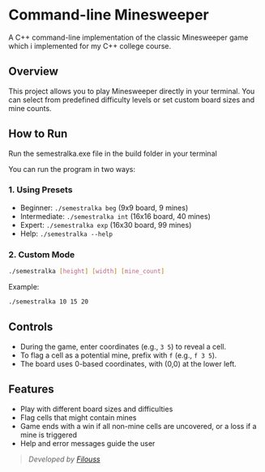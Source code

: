 # Command-line Minesweeper

A C++ command-line implementation of the classic Minesweeper game which i implemented for my C++ college course.

## Overview

This project allows you to play Minesweeper directly in your terminal. You can select from predefined difficulty levels or set custom board sizes and mine counts.

## How to Run

Run the semestralka.exe file in the build folder in your terminal

You can run the program in two ways:

### 1. Using Presets

- Beginner: `./semestralka beg` (9x9 board, 9 mines)
- Intermediate: `./semestralka int` (16x16 board, 40 mines)
- Expert: `./semestralka exp` (16x30 board, 99 mines)
- Help: `./semestralka --help`

### 2. Custom Mode

```bash
./semestralka [height] [width] [mine_count]
```
Example:
```bash
./semestralka 10 15 20
```

## Controls

- During the game, enter coordinates (e.g., `3 5`) to reveal a cell.
- To flag a cell as a potential mine, prefix with `f` (e.g., `f 3 5`).
- The board uses 0-based coordinates, with (0,0) at the lower left.

## Features

- Play with different board sizes and difficulties
- Flag cells that might contain mines
- Game ends with a win if all non-mine cells are uncovered, or a loss if a mine is triggered
- Help and error messages guide the user

> _Developed by [Filouss](https://github.com/Filouss)_

